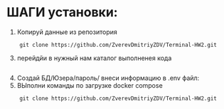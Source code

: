 # ШАГИ установки:

1) Копируй данные из репозитория
```shell
    git clone https://github.com/ZverevDmitriyZDV/Terminal-HW2.git
```
3) перейдйи в нужный нам каталог выполненея кода
```shell

```
4) Создай БД/Юзера/пароль/  внеси информацию в .env файл:
5) ВЫполни команды по загрузке docker compose
```shell
    git clone https://github.com/ZverevDmitriyZDV/Terminal-HW2.git
```

       